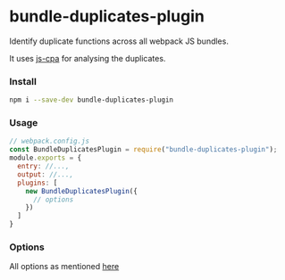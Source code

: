 # bundle-duplicates-plugin
Identify duplicate functions across all webpack JS bundles.

It uses [js-cpa](https://github.com/vigneshshanmugam/js-cpa/) for analysing the duplicates.

### Install

```sh
npm i --save-dev bundle-duplicates-plugin
```

### Usage

```js
// webpack.config.js
const BundleDuplicatesPlugin = require("bundle-duplicates-plugin");
module.exports = {
  entry: //...,
  output: //...,
  plugins: [
    new BundleDuplicatesPlugin({
      // options
    })
  ]
}
```

### Options

All options as mentioned [here](https://github.com/vigneshshanmugam/js-cpa/#options)

